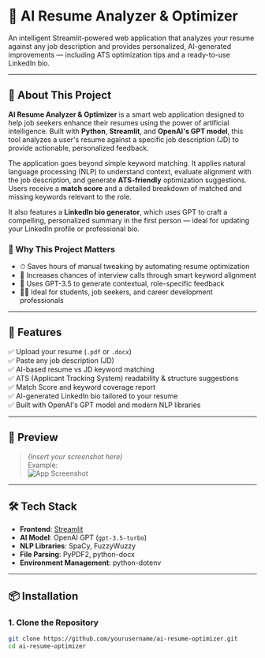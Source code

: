 # 🧠 AI Resume Analyzer & Optimizer

An intelligent Streamlit-powered web application that analyzes your resume against any job description and provides personalized, AI-generated improvements — including ATS optimization tips and a ready-to-use LinkedIn bio.

---

## 📘 About This Project

**AI Resume Analyzer & Optimizer** is a smart web application designed to help job seekers enhance their resumes using the power of artificial intelligence. Built with **Python**, **Streamlit**, and **OpenAI's GPT model**, this tool analyzes a user's resume against a specific job description (JD) to provide actionable, personalized feedback.

The application goes beyond simple keyword matching. It applies natural language processing (NLP) to understand context, evaluate alignment with the job description, and generate **ATS-friendly** optimization suggestions. Users receive a **match score** and a detailed breakdown of matched and missing keywords relevant to the role.

It also features a **LinkedIn bio generator**, which uses GPT to craft a compelling, personalized summary in the first person — ideal for updating your LinkedIn profile or professional bio.

### 🧠 Why This Project Matters

- ⏱ Saves hours of manual tweaking by automating resume optimization  
- 🎯 Increases chances of interview calls through smart keyword alignment  
- 🤖 Uses GPT-3.5 to generate contextual, role-specific feedback  
- 👩‍💻 Ideal for students, job seekers, and career development professionals  

---

## 🚀 Features

✅ Upload your resume (`.pdf` or `.docx`)  
✅ Paste any job description (JD)  
✅ AI-based resume vs JD keyword matching  
✅ ATS (Applicant Tracking System) readability & structure suggestions  
✅ Match Score and keyword coverage report  
✅ AI-generated LinkedIn bio tailored to your resume  
✅ Built with OpenAI's GPT model and modern NLP libraries  

---

## 📸 Preview

> *(Insert your screenshot here)*  
> Example:  
> ![App Screenshot](https://your-screenshot-url-or-local-file.png)

---

## 🛠 Tech Stack

- **Frontend**: [Streamlit](https://streamlit.io/)
- **AI Model**: OpenAI GPT (`gpt-3.5-turbo`)
- **NLP Libraries**: SpaCy, FuzzyWuzzy
- **File Parsing**: PyPDF2, python-docx
- **Environment Management**: python-dotenv

---

## 📦 Installation

### 1. Clone the Repository

```bash
git clone https://github.com/yourusername/ai-resume-optimizer.git
cd ai-resume-optimizer
